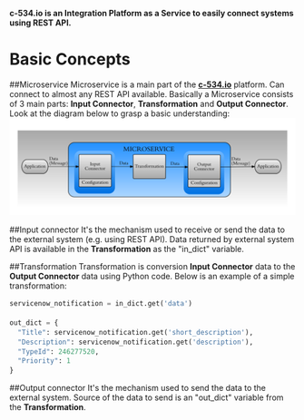 **c-534.io is an Integration Platform as a Service to easily connect systems using REST API.**

# Basic Concepts
##Microservice 
Microservice is a main part of the **<a href="http://app.c-534.io" target="_blank">c-534.io</a>** platform. Can connect to almost any REST API available. Basically a Microservice consists of 3 main parts: **Input Connector**, **Transformation** and **Output Connector**. Look at the diagram below to grasp a basic understanding:
![](https://github.com/C-534/documentation/blob/master/images/02_microservice_diagram.png)

##Input connector
It's the mechanism used to receive or send the data to the external system (e.g. using REST API). Data returned by external system API is available in the **Transformation** as the "in_dict" variable.

##Transformation
Transformation is conversion **Input Connector** data to the **Output Connector** data using Python code. Below is an example of a simple transformation:
```Python
servicenow_notification = in_dict.get('data')

out_dict = {
  "Title": servicenow_notification.get('short_description'),
  "Description": servicenow_notification.get('description'),
  "TypeId": 246277520,
  "Priority": 1 
}
```

##Output connector
It's the mechanism used to send the data to the external system. Source of the data to send is an "out_dict" variable from the **Transformation**.